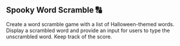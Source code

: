 ## Spooky Word Scramble 🔠
Create a word scramble game with a list of Halloween-themed words. Display a scrambled word and provide an input for users to type the unscrambled word. Keep track of the score.